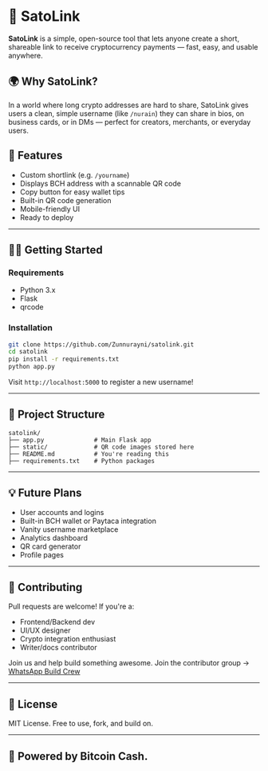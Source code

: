 # 🔗 SatoLink

**SatoLink** is a simple, open-source tool that lets anyone create a short, shareable link to receive cryptocurrency payments — fast, easy, and usable anywhere.

## 🌍 Why SatoLink?
In a world where long crypto addresses are hard to share, SatoLink gives users a clean, simple username (like `/nurain`) they can share in bios, on business cards, or in DMs — perfect for creators, merchants, or everyday users.

## 🚀 Features
- Custom shortlink (e.g. `/yourname`)
- Displays BCH address with a scannable QR code
- Copy button for easy wallet tips
- Built-in QR code generation
- Mobile-friendly UI
- Ready to deploy

---

## 🧑‍💻 Getting Started

### Requirements
- Python 3.x
- Flask
- qrcode

### Installation

```bash
git clone https://github.com/Zunnurayni/satolink.git
cd satolink
pip install -r requirements.txt
python app.py
```

Visit `http://localhost:5000` to register a new username!

---

## 📂 Project Structure

```
satolink/
├── app.py              # Main Flask app
├── static/             # QR code images stored here
├── README.md           # You're reading this
├── requirements.txt    # Python packages
```

---

## 💡 Future Plans
- User accounts and logins
- Built-in BCH wallet or Paytaca integration
- Vanity username marketplace
- Analytics dashboard
- QR card generator
- Profile pages

---

## 🤝 Contributing

Pull requests are welcome! If you're a:
- Frontend/Backend dev
- UI/UX designer
- Crypto integration enthusiast
- Writer/docs contributor

Join us and help build something awesome.
Join the contributor group → [WhatsApp Build Crew](https://chat.whatsapp.com/FmJT1MlrEKUIfkwTnHp6hb)

---

## 📄 License
MIT License. Free to use, fork, and build on.

---

## 🧠 Powered by Bitcoin Cash.
